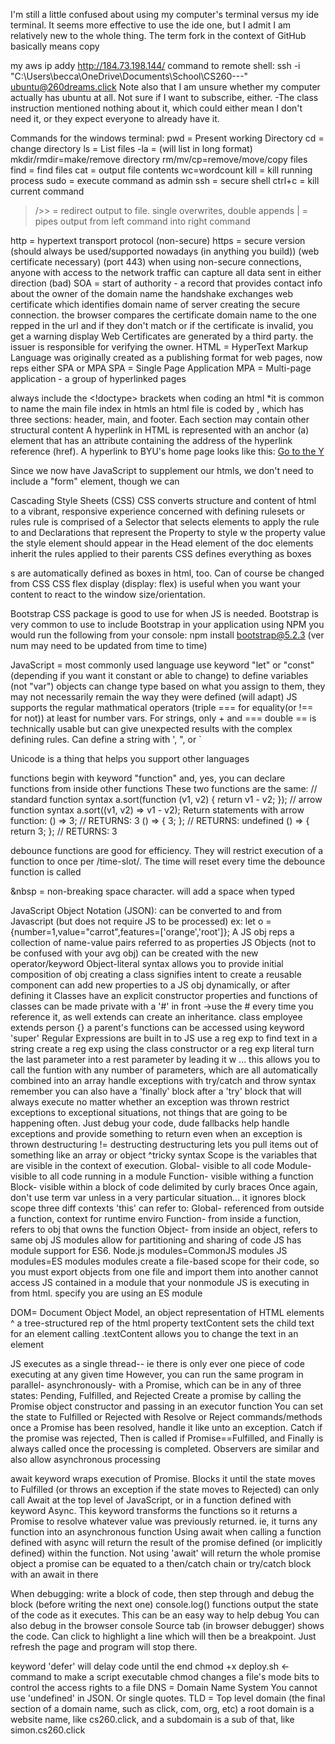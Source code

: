 I'm still a little confused about using my computer's terminal versus my ide terminal.
It seems more effective to use the ide one, but I admit I am relatively new to the whole thing.
The term fork in the context of GitHub basically means copy

my aws ip addy
http://184.73.198.144/
command to remote shell:
ssh -i "C:\Users\becca\OneDrive\Documents\School\CS260\---" ubuntu@260dreams.click
Note also that I am unsure whether my computer actually has ubuntu at all. Not sure if I want to subscribe, either. 
-The class instruction mentioned nothing about it, which could either mean I don't need it, or they expect everyone to already have it.

Commands for the windows terminal:
pwd = Present working Directory
cd = change directory
ls = List files
-la = (will list in long format)
mkdir/rmdir=make/remove directory
rm/mv/cp=remove/move/copy files
find = find files
cat = output file contents
wc=wordcount
kill = kill running process
sudo = execute command as admin
ssh = secure shell
ctrl+c = kill current command
>/>> = redirect output to file. single overwrites, double appends
| = pipes output from left command into right command

http = hypertext transport protocol (non-secure)
https = secure version (should always be used/supported nowadays (in anything you build)) (web certificate necessary) (port 443)
when using non-secure connections, anyone with access to the network traffic can capture all data sent in either direction (bad)
SOA = start of authority - a record that provides contact info about the owner of the domain name
the handshake exchanges web certificate which identifies domain name of server creating the secure connection.
the browser compares the certificate domain name to the one repped in the url and if they don't match or if the certificate is invalid, you get a warning display
Web Certificates are generated by a third party. the issuer is responsible for verifying the owner.
HTML = HyperText Markup Language was originally created as a publishing format for web pages, now reps either SPA or MPA
SPA = Single Page Application
MPA = Multi-page application - a group of hyperlinked pages

always include the <!doctype> brackets when coding an html
*it is common to name the main file index in htmls 
an html file is coded by <body>, which has three sections: header, main, and footer. Each section may contain other structural content
A hyperlink in HTML is represented with an anchor (a) element that has an attribute containing the address of the hyperlink reference (href). 
A hyperlink to BYU's home page looks like this: <a href="https://byu.edu">Go to the Y</a>

Since we now have JavaScript to supplement our htmls, we don't need to include a "form" element, though we can

Cascading Style Sheets (CSS)
CSS converts structure and content of html to a vibrant, responsive experience
concerned with defining rulesets or rules
rule is comprised of a Selector that selects elements to apply the rule to and Declarations that represent the Property to style  w the property value
the style element should appear in the Head element of the doc
elements inherit the rules applied to their parents
CSS defines everything as boxes
<div>s are automatically defined as boxes in html, too. Can of course be changed from CSS
CSS flex display (display: flex) is useful when you want your content to react to the window size/orientation.

Bootstrap CSS package is good to use for when JS is needed. Bootstrap is very common to use
to  include Bootstrap in your application using NPM you would run the following from your console: npm install bootstrap@5.2.3 (ver num may need to be updated from time to time)

JavaScript = most commonly used language
use keyword "let" or "const" (depending if you want it constant or able to change) to define variables (not "var")
objects can change type based on what you assign to them, they may not necessarily remain the way they were defined (will adapt)
JS supports the regular mathmatical operators (triple === for equality(or !== for not))
    at least for number vars. For strings, only + and ===
    double == is technically usable but can give unexpected results with the complex defining rules.
Can define a string with ', ", or `

Unicode is a thing that helps you support other languages

functions begin with keyword "function"
and, yes, you can declare functions from inside other functions
These two functions are the same:
    // standard function syntax
    a.sort(function (v1, v2) {
        return v1 - v2;
    });
    // arrow function syntax
    a.sort((v1, v2) => v1 - v2);
Return statements with arrow function:
    () => 3;
    // RETURNS: 3
    () => {
        3;
    };
    // RETURNS: undefined
    () => {
        return 3;
    };
    // RETURNS: 3

debounce functions are good for efficiency. They will restrict execution of a function to once per /time-slot/. The time will reset every time the debounce function is called

&nbsp = non-breaking space character. will add a space when typed

JavaScript Object Notation (JSON): can be converted to and from Javascript (but does not require JS to be processed)
ex: let o = {number=1,value="carrot",features=['orange','root']};
A JS obj reps a collection of name-value pairs referred to as properties
JS Objects (not to be confused with your avg obj) can be created with the new operator/keyword
Object-literal syntax allows you to provide initial composition of obj
creating a class signifies intent to create a reusable component
can add new properties to a JS obj dynamically, or after defining it
Classes have an explicit constructor
properties and functions of classes can be made private with a '#' in front
    ->use the # every time you reference it, as well
extends can create an inheritance.
    class employee extends person {}
a parent's functions can be accessed using keyword 'super'
Regular Expressions are built in to JS
use a reg exp to find text in a string
create a reg exp using the class constructor or a reg exp literal
turn the last parameter into a rest parameter by leading it w ... this allows you to call the funtion with any number of parameters, which are all automatically combined into an array
handle exceptions with try/catch and throw syntax
remember you can also have a 'finally' block after a 'try' block that will always execute no matter whether an exception was thrown
restrict exceptions to exceptional situations, not things that are going to be happening often. Just debug your code, dude
fallbacks help handle exceptions and provide something to return even when an exception is thrown
destructuring != destructing
destructuring lets you pull items out of something like an array or object
^tricky syntax
Scope is the variables that are visible in the context of execution.
    Global- visible to all code
    Module- visible to all code running in a module
    Function- visible withing a function
    Block- visible within a block of code delimited by curly braces
Once again, don't use term var unless in a very particular situation... it ignores block scope
three diff contexts 'this' can refer to:
    Global- referenced from outside a function, context for runtime enviro
    Function- from inside a function, refers to obj that owns the function
    Object- from inside an object, refers to same obj
JS modules allow for partitioning and sharing of code
JS has module support for ES6. 
Node.js modules=CommonJS modules JS modules=ES modules
modules create a file-based scope for their code, so you must export objects from one file and import them into another
cannot access JS contained in a module that your nonmodule JS is executing in
from html. specify you are using an ES module
    <script type="module"></script>

DOM= Document Object Model, an object representation of HTML elements
^ a tree-structured rep of the html
property textContent sets the child text for an element
calling .textContent allows you to change the text in an element

JS executes as a single thread-- ie there is only ever one piece of code executing at any given time
However, you can run the same program in parallel- asynchronously- with a Promise, which can be in any of three states: Pending, Fulfilled, and Rejected
Create a promise by calling the Promise object constructor and passing in an executor function
You can set the state to Fulfilled or Rejected with Resolve or Reject commands/methods
once a Promise has been resolved, handle it like unto an exception. Catch if the promise was rejected, Then is called if Promise==Fulfilled, and Finally is always called once the processing is completed. 
Observers are similar and also allow asynchronous processing

await keyword wraps execution of Promise. Blocks it until the state moves to Fulfilled (or throws an exception if the state moves to Rejected)
can only call Await at the top level of JavaScript, or in a function defined with keyword Async. This keyword transforms the functions so it returns a Promise to resolve whatever value was previously returned. ie, it turns any function into an asynchronous function
Using await when calling a function defined with async will return the result of the promise defined (or implicitly defined) within the function. Not using 'await' will return the whole promise object
a promise can be equated to a then/catch chain or try/catch block with an await in there

When debugging:
write a block of code, then step through and debug the block (before writing the next one)
console.log() functions output the state of the code as it executes. This can be an easy way to help debug
You can also debug in the browser console
Source tab (in browser debugger) shows the code. Can click to highlight a line which will then be a breakpoint. Just refresh the page and program will stop there.

keyword 'defer' will delay code until the end
chmod +x deploy.sh <-command to make a script executable
chmod changes a file's mode bits to control the access rights to a file
DNS = Domain Name System
You cannot use 'undefined' in JSON. Or single quotes.
TLD = Top level domain (the final section of a domain name, such as click, com, org, etc)
a root domain is a website name, like cs260.click, and a subdomain is a sub of that, like simon.cs260.click